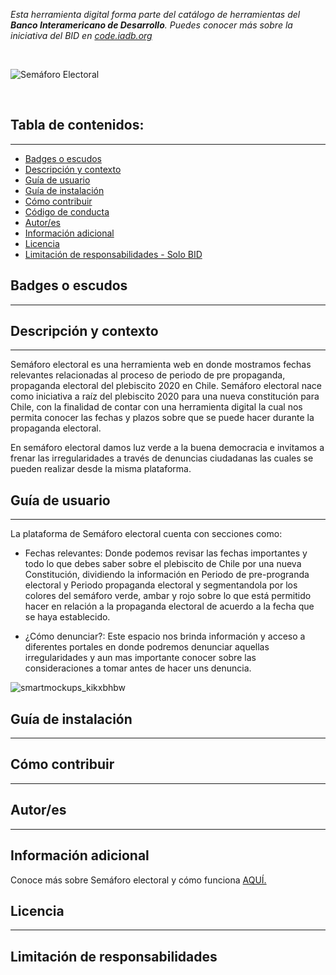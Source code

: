 *Esta herramienta digital forma parte del catálogo de herramientas del **Banco Interamericano de Desarrollo**. Puedes conocer más sobre la iniciativa del BID en [code.iadb.org](https://code.iadb.org)*

<br>

![Semáforo Electoral](https://user-images.githubusercontent.com/60905476/101945249-edd4c700-3bbb-11eb-80e0-e546c9f6a648.png)

<br>

## Tabla de contenidos:
---

- [Badges o escudos](#badges-o-escudos)
- [Descripción y contexto](#descripción-y-contexto)
- [Guía de usuario](#guía-de-usuario)
- [Guía de instalación](#guía-de-instalación)
- [Cómo contribuir](#cómo-contribuir)
- [Código de conducta](#código-de-conducta)
- [Autor/es](#autores)
- [Información adicional](#información-adicional)
- [Licencia](#licencia)
- [Limitación de responsabilidades - Solo BID](#limitación-de-responsabilidades)

## Badges o escudos
---

## Descripción y contexto
---
Semáforo electoral es una herramienta web en donde mostramos fechas relevantes relacionadas al proceso de periodo de pre propaganda, propaganda electoral del plebiscito 2020 en Chile.
Semáforo electoral nace como iniciativa a raíz del plebiscito 2020 para una nueva constitución para Chile, con la finalidad de contar con una herramienta digital la cual nos permita conocer las fechas y plazos sobre que se puede hacer durante la propaganda electoral. 

En semáforo electoral damos luz verde a la buena democracia e invitamos a frenar las irregularidades a través de denuncias ciudadanas las cuales se pueden realizar desde la misma plataforma.

## Guía de usuario
---
La plataforma de Semáforo electoral cuenta con secciones como:

- Fechas relevantes: Donde podemos revisar las fechas importantes y todo lo que debes saber sobre el plebiscito de Chile por una nueva Constitución, dividiendo la información en Periodo de pre-progranda electoral y Periodo propaganda electoral y segmentandola por los colores del semáforo verde, ambar y rojo sobre lo que está permitido hacer en relación a la propaganda electoral de acuerdo a la fecha que se haya establecido.

- ¿Cómo denunciar?: Este espacio nos brinda información y acceso a diferentes portales en donde podremos denunciar aquellas irregularidades y aun mas importante conocer sobre las consideraciones a tomar antes de hacer uns denuncia.

![smartmockups_kikxbhbw](https://user-images.githubusercontent.com/60905476/101965250-f8a25280-3be1-11eb-92ab-3b3a473f2b1d.gif)

## Guía de instalación
---

## Cómo contribuir
---

## Autor/es
---

## Información adicional
Conoce más sobre Semáforo electoral y cómo funciona [AQUÍ.](https://semaforoelectoral.cl/)

## Licencia 
---

## Limitación de responsabilidades
